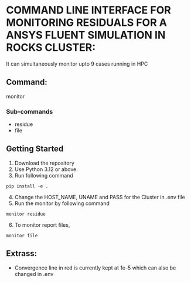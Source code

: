 # COMMAND LINE INTERFACE FOR MONITORING RESIDUALS FOR A ANSYS FLUENT SIMULATION IN ROCKS CLUSTER:

It can simultaneously monitor upto 9 cases running in HPC

## Command:
monitor

### Sub-commands
- residue
- file

## Getting Started

1. Download the repository
2. Use Python 3.12 or above.
3. Run following command
```
pip install -e .
```
4. Change the HOST_NAME, UNAME and PASS for the Cluster in .env file
5. Run the monitor by following command
```
monitor residue
```
6. To monitor report files,
```
monitor file
```

## Extrass:
- Convergence line in red is currently kept at 1e-5 which can also be changed in .env

